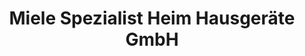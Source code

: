 ---
title: "Miele Spezialist Heim Hausgeräte GmbH"
url: /hagnau-am-bodensee/miele-spezialist-heim-hausgeraete-gmbh/
shop: Elektronik
---